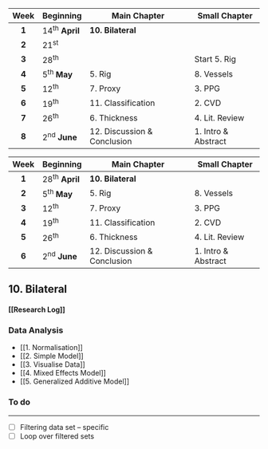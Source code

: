 
| Week  | Beginning                 | Main Chapter                | Small Chapter       |
| :---: | :------------------------ | --------------------------- | ------------------- |
| **1** | 14<sup>th</sup> **April** | **10. Bilateral**           |                     |
| **2** | 21<sup>st</sup>           |                             |                     |
| **3** | 28<sup>th</sup>           |                             | Start 5. Rig        |
| **4** | 5<sup>th</sup> **May**    | 5. Rig                      | 8. Vessels          |
| **5** | 12<sup>th</sup>           | 7. Proxy                    | 3. PPG              |
| **6** | 19<sup>th</sup>           | 11. Classification          | 2. CVD              |
| **7** | 26<sup>th</sup>           | 6. Thickness                | 4. Lit. Review      |
| **8** | 2<sup>nd</sup> **June**   | 12. Discussion & Conclusion | 1. Intro & Abstract |

| Week  | Beginning                 | Main Chapter                | Small Chapter       |
| :---: | :------------------------ | --------------------------- | ------------------- |
| **1** | 28<sup>th</sup> **April** | **10. Bilateral**           |                     |
| **2** | 5<sup>th</sup> **May**    | 5. Rig                      | 8. Vessels          |
| **3** | 12<sup>th</sup>           | 7. Proxy                    | 3. PPG              |
| **4** | 19<sup>th</sup>           | 11. Classification          | 2. CVD              |
| **5** | 26<sup>th</sup>           | 6. Thickness                | 4. Lit. Review      |
| **6** | 2<sup>nd</sup> **June**   | 12. Discussion & Conclusion | 1. Intro & Abstract |

## 10. Bilateral
#### [[Research Log]]
### Data Analysis
-  [[1. Normalisation]]
-  [[2. Simple Model]]
-  [[3. Visualise Data]]
-  [[4. Mixed Effects Model]]
- [[5. Generalized Additive Model]]
### To do
---
- [ ] Filtering data set – specific 
- [ ] Loop over filtered sets